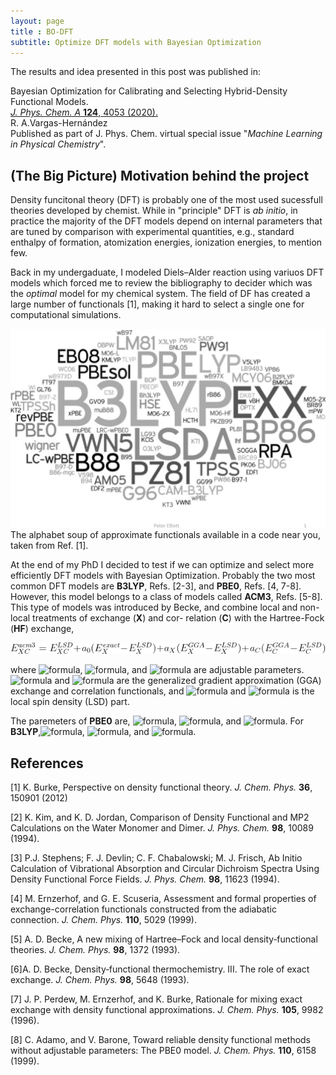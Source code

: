 ```yaml
---
layout: page
title : BO-DFT
subtitle: Optimize DFT models with Bayesian Optimization
---
```


The results and idea presented in this post was published in:

Bayesian Optimization for Calibrating and Selecting Hybrid-Density Functional Models.\
[*J. Phys. Chem. A* **124**, 4053 (2020).](https://doi.org/10.1021/acs.jpca.0c01375)\
R. A.Vargas-Hernández\
Published as part of J. Phys. Chem. virtual special issue "*Machine Learning in Physical Chemistry*".


## (The Big Picture) Motivation behind the project

Density funcitonal theory (DFT) is probably one of the most used sucessfull theories developed by chemist. 
While in "principle" DFT is *ab initio*, in practice the majority of the DFT models depend on internal parameters that are tuned by comparison with experimental quantities, e.g., standard enthalpy of formation, atomization energies, ionization energies, to mention few. 

Back in my undergaduate, I modeled Diels–Alder reaction using variuos DFT models which forced me to review the bibliography to decider which was the *optimal* model  for my chemical system. 
The field of DF has created a large number of functionals [1], making it hard to select a single one for computational simulations.

![DFT list](assets/img/BO_DFT/DFT_list.png)
The alphabet soup of approximate functionals available in a code near you, taken from Ref. [1].

At the end of my PhD I decided to test if we can optimize and select more efficiently DFT models with Bayesian Optimization.
Probably the two most common DFT models are **B3LYP**, Refs. [2-3], and **PBE0**, Refs. [4, 7-8]. However, this model belongs to a class of models called **ACM3**, Refs. [5-8].
This type of models was introduced by Becke, and combine local and non-local treatments of exchange (**X**) and cor- relation (**C**) with the Hartree-Fock (**HF**) exchange,

![DFT list](assets/img/BO_DFT/Equations/XC_ACM3.png)

where ![formula](https://render.githubusercontent.com/render/math?math=a_0), ![formula](https://render.githubusercontent.com/render/math?math=a_X), and ![formula](https://render.githubusercontent.com/render/math?math=a_C) are adjustable parameters. ![formula](https://render.githubusercontent.com/render/math?math=E_X^{GGA}) and ![formula](https://render.githubusercontent.com/render/math?math=E_C^{GGA}) are the generalized gradient approximation (GGA) exchange and correlation functionals, and ![formula](https://render.githubusercontent.com/render/math?math=E_X^{GGA}) and ![formula](https://render.githubusercontent.com/render/math?math=E^{LSD}) is the local spin density (LSD) part.

The paremeters of **PBE0** are, ![formula](https://render.githubusercontent.com/render/math?math=a_0=1/4), ![formula](https://render.githubusercontent.com/render/math?math=a_X=3/4), and ![formula](https://render.githubusercontent.com/render/math?math=a_C=1). For **B3LYP**,![formula](https://render.githubusercontent.com/render/math?math=a_0=0.2), ![formula](https://render.githubusercontent.com/render/math?math=a_X=0.72), and ![formula](https://render.githubusercontent.com/render/math?math=a_C=0.81).


## References 

[1] K. Burke,
Perspective on density functional theory.
*J. Chem. Phys.* **36**, 150901 (2012)


[2] K. Kim, and K. D. Jordan,
Comparison of Density Functional and MP2 Calculations on the Water Monomer and Dimer.
*J. Phys. Chem.* **98**, 10089 (1994).

[3] P.J. Stephens; F. J. Devlin; C. F. Chabalowski; M. J. Frisch,
Ab Initio Calculation of Vibrational Absorption and Circular Dichroism Spectra Using Density Functional Force Fields. 
*J. Phys. Chem.* **98**, 11623 (1994). 

[4] M. Ernzerhof, and G. E. Scuseria,
Assessment and formal properties of exchange-correlation functionals constructed from the adiabatic connection.
*J. Chem. Phys.* **110**, 5029 (1999).

[5] A. D. Becke,
A new mixing of Hartree–Fock and local density‐functional theories.
*J. Chem. Phys.* **98**, 1372 (1993).

[6]A. D. Becke, 
Density‐functional thermochemistry. III. The role of exact exchange.
*J. Chem. Phys.* **98**, 5648 (1993).

[7] J. P. Perdew, M. Ernzerhof, and K. Burke,
Rationale for mixing exact exchange with density functional approximations. 
*J. Chem. Phys.* **105**, 9982 (1996).

[8] C. Adamo, and V. Barone,
Toward reliable density functional methods without adjustable parameters: The PBE0 model.
*J. Chem. Phys.* **110**, 6158 (1999).

